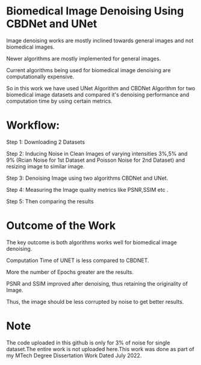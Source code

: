 # Biomedical Image Denoising Using CBDNet and UNet

​Image denoising works are mostly inclined towards general images and not biomedical images.

​Newer algorithms are mostly implemented for general images.

​Current algorithms being used for biomedical image denoising are computationally expensive.

​So in this work we have used UNet Algorithm and CBDNet Algorithm for two biomedical image datasets and compared it's denoising performance and computation time by using certain metrics.


# Workflow:

Step 1: Downloading 2 Datasets

Step 2: Inducing Noise in Clean Images of varying intensities 3%,5% and 9% (Rcian Noise for 1st Dataset and Poisson Noise for 2nd Dataset) and resizing image to similar image.

Step 3: Denoising Image using two algorithms CBDNet and UNet.

Step 4: Measuring the Image quality metrics like PSNR,SSIM etc .

Step 5: Then comparing the results

# Outcome of the Work

The key outcome is both algorithms works well for biomedical image denoising.​

Computation Time of UNET is less compared to CBDNET.​

More the number of Epochs greater are the results.​

PSNR and SSIM improved after denoising, thus retaining the originality of Image. 

Thus, the image should be less corrupted by noise to get better results.

# Note

The code uploaded in this github is only for 3% of noise for single dataset.The entire work is not uploaded here.This work was done as part of my MTech Degree Dissertation Work Dated July 2022.
